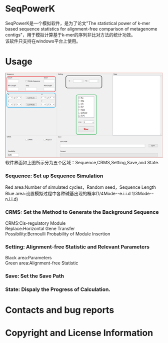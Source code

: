 # SeqPowerK
SeqPowerK是一个模拟软件，是为了论文"The statistical power of k-mer based sequence statistics for alignment-free comparison of metagenome contigs"，用于模拟计算基于k-mer的序列非比对方法的统计功效。  
该软件只支持在windows平台上使用。
# Usage
![](https://github.com/HGDscut/SeqPowerK/blob/master/1.PNG)
软件界面如上图所示分为五个区域：Sequence,CRMS,Setting,Save,and State.   
### Sequence: Set up Sequence Simulation
Red area:Number of simulated cycles，Random seed，Sequence Length  
Blue area:设置模拟过程中各种碱基出现的概率(1/4Mode--e.i.i.d  1/3Mode--n.i.i.d)
### CRMS: Set the Method to Generate the Background Sequence
CRMS:Cis-regulatory Module  
Replace:Horizontal Gene Transfer  
Possibility:Bernoulli Probability of Module Insertion
### Setting: Alignment-free Statistic and Relevant Parameters
Black area:Parameters  
Green area:Alignment-free Statistic
### Save: Set the Save Path
### State: Dispaly the Progress of Calculation.

# Contacts and bug reports
# Copyright and License Information
